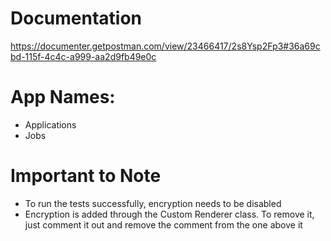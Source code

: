 # Documentation
https://documenter.getpostman.com/view/23466417/2s8Ysp2Fp3#36a69cbd-115f-4c4c-a999-aa2d9fb49e0c

# App Names:
- Applications
- Jobs

# Important to Note
- To run the tests successfully, encryption needs to be disabled
- Encryption is added through the Custom Renderer class. To remove it, just comment it out and remove the comment from
the one above it

